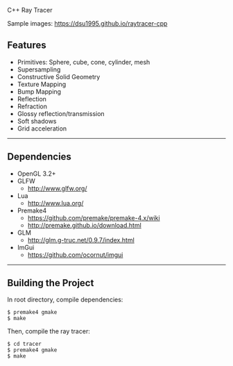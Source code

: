 C++ Ray Tracer

Sample images: https://dsu1995.github.io/raytracer-cpp


## Features

* Primitives: Sphere, cube, cone, cylinder, mesh
* Supersampling
* Constructive Solid Geometry
* Texture Mapping
* Bump Mapping
* Reflection
* Refraction
* Glossy reflection/transmission
* Soft shadows
* Grid acceleration 

---

## Dependencies
* OpenGL 3.2+
* GLFW
    * http://www.glfw.org/
* Lua
    * http://www.lua.org/
* Premake4
    * https://github.com/premake/premake-4.x/wiki
    * http://premake.github.io/download.html
* GLM
    * http://glm.g-truc.net/0.9.7/index.html
* ImGui
    * https://github.com/ocornut/imgui


---

## Building the Project
In root directory, compile dependencies:

    $ premake4 gmake
    $ make

Then, compile the ray tracer:

    $ cd tracer
    $ premake4 gmake
    $ make


